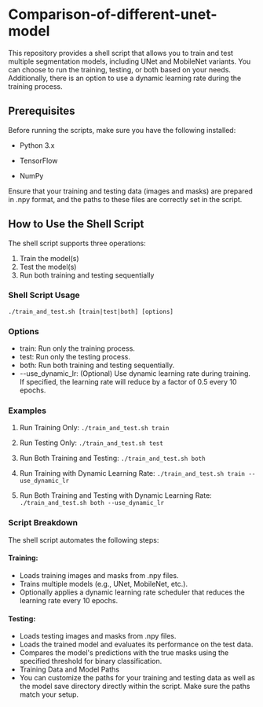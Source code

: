# Comparison-of-different-unet-model
This repository provides a shell script that allows you to train and test multiple segmentation models, including UNet and MobileNet variants. You can choose to run the training, testing, or both based on your needs. Additionally, there is an option to use a dynamic learning rate during the training process.

## Prerequisites
Before running the scripts, make sure you have the following installed:

- Python 3.x

- TensorFlow

- NumPy

Ensure that your training and testing data (images and masks) are prepared in .npy format, and the paths to these files are correctly set in the script.


## How to Use the Shell Script
The shell script supports three operations:

1. Train the model(s)
2. Test the model(s)
3. Run both training and testing sequentially

### Shell Script Usage
```
./train_and_test.sh [train|test|both] [options]
```

### Options
- train: Run only the training process.
- test: Run only the testing process.
- both: Run both training and testing sequentially.
- --use_dynamic_lr: (Optional) Use dynamic learning rate during training. If specified, the learning rate will reduce by a factor of 0.5 every 10 epochs.

### Examples

1. Run Training Only:
``` ./train_and_test.sh train ```

2. Run Testing Only:
``` ./train_and_test.sh test ```

3. Run Both Training and Testing:
``` ./train_and_test.sh both ```

4. Run Training with Dynamic Learning Rate:
``` ./train_and_test.sh train --use_dynamic_lr ```

5. Run Both Training and Testing with Dynamic Learning Rate:
``` ./train_and_test.sh both --use_dynamic_lr ```

### Script Breakdown
The shell script automates the following steps:

#### Training:
- Loads training images and masks from .npy files.
- Trains multiple models (e.g., UNet, MobileNet, etc.).
- Optionally applies a dynamic learning rate scheduler that reduces the learning rate every 10 epochs.

#### Testing:
- Loads testing images and masks from .npy files.
- Loads the trained model and evaluates its performance on the test data.
- Compares the model's predictions with the true masks using the specified threshold for binary classification.
- Training Data and Model Paths
- You can customize the paths for your training and testing data as well as the model save directory directly within the script. Make sure the paths match your setup.
